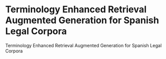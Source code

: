 # Terminology Enhanced Retrieval Augmented Generation for Spanish Legal Corpora
Terminology Enhanced Retrieval Augmented Generation for Spanish Legal Corpora
